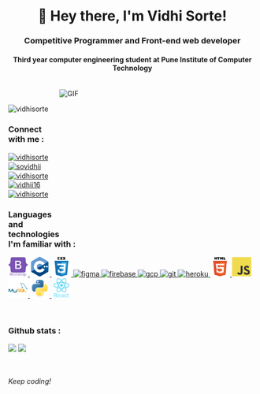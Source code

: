 <h1 align="center">👋 Hey there, I'm Vidhi Sorte!</h1>
<h3 align="center">Competitive Programmer and Front-end web developer</h3>
<h4 align="center">Third year computer engineering student at Pune Institute of Computer Technology</h4>
<br>
<!--
<p align="center">
<img alt="GIF" src="https://miro.medium.com/max/828/1*vJjJ3Mdok6Rvxx85IIRqBQ.gif" width="550" height="400" >
</p>

<p align="right">
 -->
<img align="right" alt="GIF" src="https://istevit.in/public/imgs/tech.gif" width="400" height="300" >

<br>
<p align="left"> <img src="https://komarev.com/ghpvc/?username=vidhisorte&label=Profile%20views&color=blueviolet&style=plastic" alt="vidhisorte" /> </p>

<h3 align="left">Connect with me :</h3>
<p align="left">
<a href="https://linkedin.com/in/vidhisorte" target="blank"><img align="center" src="https://raw.githubusercontent.com/rahuldkjain/github-profile-readme-generator/master/src/images/icons/Social/linked-in-alt.svg" alt="vidhisorte" height="30" width="40" /></a>
<a href="https://instagram.com/sovidhii" target="blank"><img align="center" src="https://raw.githubusercontent.com/rahuldkjain/github-profile-readme-generator/master/src/images/icons/Social/instagram.svg" alt="sovidhii" height="30" width="40" /></a>
<a href="https://codeforces.com/profile/vidhisorte" target="blank"><img align="center" src="https://raw.githubusercontent.com/rahuldkjain/github-profile-readme-generator/master/src/images/icons/Social/codeforces.svg" alt="vidhisorte" height="30" width="40" /></a>
<a href="https://www.codechef.com/users/vidhii16" target="blank"><img align="center" src="https://i.pinimg.com/564x/c5/d9/fc/c5d9fc1e18bcf039f464c2ab6cfb3eb6.jpg" alt="vidhii16" height="40" width="40" /></a>
<a href="https://www.leetcode.com/vidhisorte" target="blank"><img align="center" src="https://raw.githubusercontent.com/rahuldkjain/github-profile-readme-generator/master/src/images/icons/Social/leet-code.svg" alt="vidhisorte" height="30" width="40" /></a>

</p>

<h3 align="left">Languages and technologies I'm familiar with :</h3>
<p align="left"> <a href="https://getbootstrap.com" target="_blank" rel="noreferrer"> <img src="https://raw.githubusercontent.com/devicons/devicon/master/icons/bootstrap/bootstrap-plain-wordmark.svg" alt="bootstrap" width="40" height="40"/> </a>  <a href="https://www.w3schools.com/cpp/" target="_blank" rel="noreferrer"> <img src="https://raw.githubusercontent.com/devicons/devicon/master/icons/cplusplus/cplusplus-original.svg" alt="cplusplus" width="40" height="40"/> </a> <a href="https://www.w3schools.com/css/" target="_blank" rel="noreferrer"> <img src="https://raw.githubusercontent.com/devicons/devicon/master/icons/css3/css3-original-wordmark.svg" alt="css3" width="40" height="40"/> </a> <a href="https://www.figma.com/" target="_blank" rel="noreferrer"> <img src="https://www.vectorlogo.zone/logos/figma/figma-icon.svg" alt="figma" width="40" height="40"/> </a> <a href="https://firebase.google.com/" target="_blank" rel="noreferrer"> <img src="https://www.vectorlogo.zone/logos/firebase/firebase-icon.svg" alt="firebase" width="40" height="40"/> </a> <a href="https://cloud.google.com" target="_blank" rel="noreferrer"> <img src="https://www.vectorlogo.zone/logos/google_cloud/google_cloud-icon.svg" alt="gcp" width="40" height="40"/> </a> <a href="https://git-scm.com/" target="_blank" rel="noreferrer"> <img src="https://www.vectorlogo.zone/logos/git-scm/git-scm-icon.svg" alt="git" width="40" height="40"/> </a> <a href="https://heroku.com" target="_blank" rel="noreferrer"> <img src="https://www.vectorlogo.zone/logos/heroku/heroku-icon.svg" alt="heroku" width="40" height="40"/> </a> <a href="https://www.w3.org/html/" target="_blank" rel="noreferrer"> <img src="https://raw.githubusercontent.com/devicons/devicon/master/icons/html5/html5-original-wordmark.svg" alt="html5" width="40" height="40"/> </a> <a href="https://developer.mozilla.org/en-US/docs/Web/JavaScript" target="_blank" rel="noreferrer"> <img src="https://raw.githubusercontent.com/devicons/devicon/master/icons/javascript/javascript-original.svg" alt="javascript" width="40" height="40"/> </a> <a href="https://www.mysql.com/" target="_blank" rel="noreferrer"> <img src="https://raw.githubusercontent.com/devicons/devicon/master/icons/mysql/mysql-original-wordmark.svg" alt="mysql" width="40" height="40"/> </a>  <a href="https://www.python.org" target="_blank" rel="noreferrer"> <img src="https://raw.githubusercontent.com/devicons/devicon/master/icons/python/python-original.svg" alt="python" width="40" height="40"/> </a> <a href="https://reactjs.org/" target="_blank" rel="noreferrer"> <img src="https://raw.githubusercontent.com/devicons/devicon/master/icons/react/react-original-wordmark.svg" alt="react" width="40" height="40"/> </a> </p>


<br>

<h3 align="left">Github stats :</h3>
<p align="center">
<div>
<img height="180" src="https://github-readme-stats.vercel.app/api?username=vidhisorte&show_icons=true&theme=dark">
     
<img height="180" src="https://github-readme-stats.vercel.app/api/top-langs/?username=vidhisorte&langs_count=8&count_private=true&layout=compact&theme=dark">
</div>
</p>

<br><br>
_Keep coding!_
